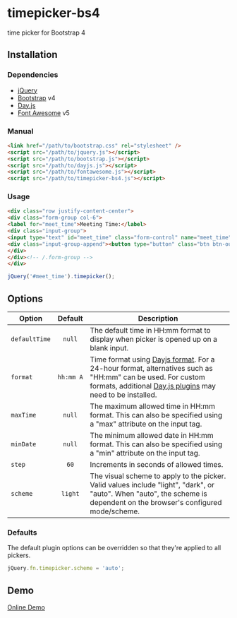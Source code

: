 timepicker-bs4
==============
time picker for Bootstrap 4

## Installation

### Dependencies
- [jQuery](https://jquery.com/)
- [Bootstrap](https://getbootstrap.com/docs/4.6/) v4
- [Day.js](https://day.js.org/)
- [Font Awesome](https://fontawesome.com/v5/docs) v5

### Manual

```html
<link href="/path/to/bootstrap.css" rel="stylesheet" />
<script src="/path/to/jquery.js"></script>
<script src="/path/to/bootstrap.js"></script>
<script src="/path/to/dayjs.js"></script>
<script src="/path/to/fontawesome.js"></script>
<script src="/path/to/timepicker-bs4.js"></script>
```

### Usage

```html
<div class="row justify-content-center">
<div class="form-group col-6">
<label for="meet_time">Meeting Time:</label>
<div class="input-group">
<input type="text" id="meet_time" class="form-control" name="meet_time" />
<div class="input-group-append"><button type="button" class="btn btn-outline-secondary" data-toggle="timepicker"><i class="far fa-clock"></i></button></div>
</div>
</div><!-- /.form-group -->
</div>
```

```javascript
jQuery('#meet_time').timepicker();
```

## Options

| Option | Default | Description |
| --- | :---: | --- |
| `defaultTime` | `null` | The default time in HH:mm format to display when picker is opened up on a blank input. |
| `format` | <code>hh:mm&nbsp;A</code> | Time format using [Dayjs format](https://day.js.org/docs/en/display/format). For a 24-hour format, alternatives such as "HH:mm" can be used. For custom formats, additional [Day.js plugins](https://day.js.org/docs/en/plugin/plugin) may need to be installed. |
| `maxTime` | `null` | The maximum allowed time in HH:mm format. This can also be specified using a "max" attribute on the input tag. |
| `minDate` | `null` | The minimum allowed date in HH:mm format. This can also be specified using a "min" attribute on the input tag. |
| `step` | `60` | Increments in seconds of allowed times. |
| `scheme` | `light` | The visual scheme to apply to the picker. Valid values include "light", "dark", or "auto". When "auto", the scheme is dependent on the browser's configured mode/scheme. |

### Defaults

The default plugin options can be overridden so that they're applied to all pickers.

```javascript
jQuery.fn.timepicker.scheme = 'auto';
```

## Demo

<a href="https://lesilent.github.io/timepicker-bs4">Online Demo</a>